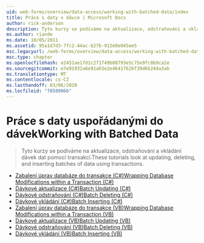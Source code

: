 ```yaml
---
uid: web-forms/overview/data-access/working-with-batched-data/index
title: Práce s daty v dávce | Microsoft Docs
author: rick-anderson
description: Tyto kurzy se podíváme na aktualizace, odstraňování a vkládání dávek dat pomocí transakcí.
ms.author: riande
ms.date: 10/05/2011
ms.assetid: 95a1d7d3-7fc2-44ac-b27b-912e0e045ee5
msc.legacyurl: /web-forms/overview/data-access/working-with-batched-data
msc.type: chapter
ms.openlocfilehash: e2451ae17d1c271f49b08793e5c75e9fc8b9ca2e
ms.sourcegitcommit: e7e91932a6e91a63e2e46417626f39d6b244a3ab
ms.translationtype: MT
ms.contentlocale: cs-CZ
ms.lasthandoff: 03/06/2020
ms.locfileid: "78589066"
---
```

# <a name="working-with-batched-data"></a><span data-ttu-id="ed094-103">Práce s daty uspořádanými do dávek</span><span class="sxs-lookup"><span data-stu-id="ed094-103">Working with Batched Data</span></span>

> <span data-ttu-id="ed094-104">Tyto kurzy se podíváme na aktualizace, odstraňování a vkládání dávek dat pomocí transakcí.</span><span class="sxs-lookup"><span data-stu-id="ed094-104">These tutorials look at updating, deleting, and inserting batches of data using transactions.</span></span>

- [<span data-ttu-id="ed094-105">Zabalení úprav databáze do transakce (C#)</span><span class="sxs-lookup"><span data-stu-id="ed094-105">Wrapping Database Modifications within a Transaction (C#)</span></span>](wrapping-database-modifications-within-a-transaction-cs.md)
- [<span data-ttu-id="ed094-106">Dávkové aktualizace (C#)</span><span class="sxs-lookup"><span data-stu-id="ed094-106">Batch Updating (C#)</span></span>](batch-updating-cs.md)
- [<span data-ttu-id="ed094-107">Dávkové odstraňování (C#)</span><span class="sxs-lookup"><span data-stu-id="ed094-107">Batch Deleting (C#)</span></span>](batch-deleting-cs.md)
- [<span data-ttu-id="ed094-108">Dávkové vkládání (C#)</span><span class="sxs-lookup"><span data-stu-id="ed094-108">Batch Inserting (C#)</span></span>](batch-inserting-cs.md)
- [<span data-ttu-id="ed094-109">Zabalení úprav databáze do transakce (VB)</span><span class="sxs-lookup"><span data-stu-id="ed094-109">Wrapping Database Modifications within a Transaction (VB)</span></span>](wrapping-database-modifications-within-a-transaction-vb.md)
- [<span data-ttu-id="ed094-110">Dávkové aktualizace (VB)</span><span class="sxs-lookup"><span data-stu-id="ed094-110">Batch Updating (VB)</span></span>](batch-updating-vb.md)
- [<span data-ttu-id="ed094-111">Dávkové odstraňování (VB)</span><span class="sxs-lookup"><span data-stu-id="ed094-111">Batch Deleting (VB)</span></span>](batch-deleting-vb.md)
- [<span data-ttu-id="ed094-112">Dávkové vkládání (VB)</span><span class="sxs-lookup"><span data-stu-id="ed094-112">Batch Inserting (VB)</span></span>](batch-inserting-vb.md)
